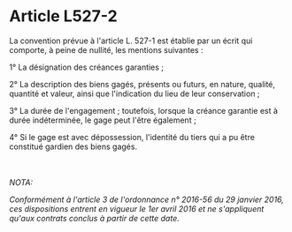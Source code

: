 # Article L527-2

<p>La convention prévue à l'article L. 527-1 est établie par un écrit qui comporte, à peine de nullité, les mentions suivantes : </p><p> 1° La désignation des créances garanties ; </p><p> 2° La description des biens gagés, présents ou futurs, en nature, qualité, quantité et valeur, ainsi que l'indication du lieu de leur conservation ; </p><p> 3° La durée de l'engagement ; toutefois, lorsque la créance garantie est à durée indéterminée, le gage peut l'être également ; </p><p> 4° Si le gage est avec dépossession, l'identité du tiers qui a pu être constitué gardien des biens gagés. </p><br/><br/><i>NOTA:<p>Conformément à l'article 3 de l'ordonnance n° 2016-56 du 29 janvier 2016, ces dispositions entrent en vigueur le 1er avril 2016 et ne s'appliquent qu'aux contrats conclus à partir de cette date.</p></i>
